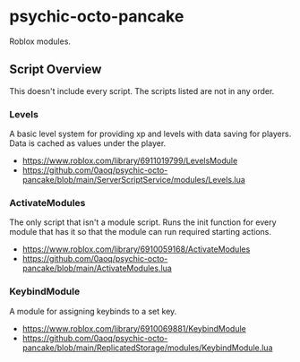 # psychic-octo-pancake
Roblox modules.

## Script Overview
This doesn't include every script. The scripts listed are not in any order.

### Levels

A basic level system for providing xp and levels with data saving for players.
Data is cached as values under the player.

- https://www.roblox.com/library/6911019799/LevelsModule <br>
- https://github.com/0aoq/psychic-octo-pancake/blob/main/ServerScriptService/modules/Levels.lua

### ActivateModules

The only script that isn't a module script.
Runs the init function for every module that has it so that the module can run required starting actions.

- https://www.roblox.com/library/6910059168/ActivateModules <br>
- https://github.com/0aoq/psychic-octo-pancake/blob/main/ActivateModules.lua

### KeybindModule

A module for assigning keybinds to a set key.

- https://www.roblox.com/library/6910069881/KeybindModule <br>
- https://github.com/0aoq/psychic-octo-pancake/blob/main/ReplicatedStorage/modules/KeybindModule.lua
